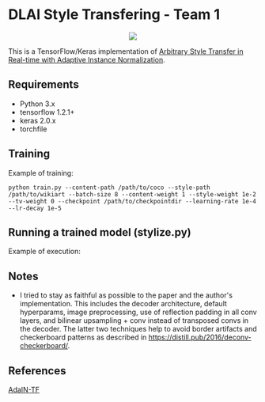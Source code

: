 # DLAI Style Transfering - Team 1 

<p align='center'>
	<img src='examples/gilbert.gif'>
</p>

This is a TensorFlow/Keras implementation of [Arbitrary Style Transfer in Real-time with Adaptive Instance Normalization](https://arxiv.org/abs/1703.06868).


## Requirements

* Python 3.x
* tensorflow 1.2.1+
* keras 2.0.x
* torchfile 


## Training

Example of training:

`python train.py --content-path /path/to/coco --style-path /path/to/wikiart --batch-size 8 --content-weight 1 --style-weight 1e-2 --tv-weight 0 --checkpoint /path/to/checkpointdir --learning-rate 1e-4 --lr-decay 1e-5`

## Running a trained model (stylize.py)

Example of execution:


## Notes

* I tried to stay as faithful as possible to the paper and the author's implementation. This includes the decoder architecture, default hyperparams, image preprocessing, use of reflection padding in all conv layers, and bilinear upsampling + conv instead of transposed convs in the decoder. The latter two techniques help to avoid border artifacts and checkerboard patterns as described in https://distill.pub/2016/deconv-checkerboard/.



## References
[AdaIN-TF](https://github.com/eridgd/AdaIN-TF)
